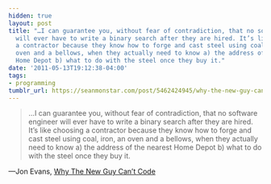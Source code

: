 ```yaml
---
hidden: true
layout: post
title: "…I can guarantee you, without fear of contradiction, that no software engineer
  will ever have to write a binary search after they are hired. It’s like choosing
  a contractor because they know how to forge and cast steel using coal, iron, an
  oven and a bellows, when they actually need to know a) the address of the nearest
  Home Depot b) what to do with the steel once they buy it."
date: '2011-05-13T19:12:38-04:00'
tags:
- programming
tumblr_url: https://seanmonstar.com/post/5462424945/why-the-new-guy-cant-code
---
```

> …I can guarantee you, without fear of contradiction, that no software engineer will ever have to write a binary search after they are hired. It’s like choosing a contractor because they know how to forge and cast steel using coal, iron, an oven and a bellows, when they actually need to know a) the address of the nearest Home Depot b) what to do with the steel once they buy it.

—Jon Evans,&nbsp;[Why The New Guy Can’t Code](http://techcrunch.com/2011/05/07/why-the-new-guy-cant-code/)
